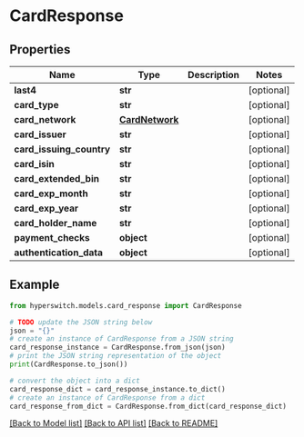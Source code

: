 # CardResponse


## Properties

Name | Type | Description | Notes
------------ | ------------- | ------------- | -------------
**last4** | **str** |  | [optional] 
**card_type** | **str** |  | [optional] 
**card_network** | [**CardNetwork**](CardNetwork.md) |  | [optional] 
**card_issuer** | **str** |  | [optional] 
**card_issuing_country** | **str** |  | [optional] 
**card_isin** | **str** |  | [optional] 
**card_extended_bin** | **str** |  | [optional] 
**card_exp_month** | **str** |  | [optional] 
**card_exp_year** | **str** |  | [optional] 
**card_holder_name** | **str** |  | [optional] 
**payment_checks** | **object** |  | [optional] 
**authentication_data** | **object** |  | [optional] 

## Example

```python
from hyperswitch.models.card_response import CardResponse

# TODO update the JSON string below
json = "{}"
# create an instance of CardResponse from a JSON string
card_response_instance = CardResponse.from_json(json)
# print the JSON string representation of the object
print(CardResponse.to_json())

# convert the object into a dict
card_response_dict = card_response_instance.to_dict()
# create an instance of CardResponse from a dict
card_response_from_dict = CardResponse.from_dict(card_response_dict)
```
[[Back to Model list]](../README.md#documentation-for-models) [[Back to API list]](../README.md#documentation-for-api-endpoints) [[Back to README]](../README.md)


